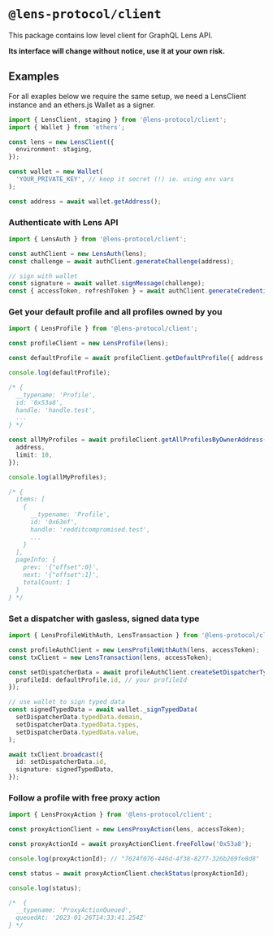 # `@lens-protocol/client`

This package contains low level client for GraphQL Lens API.

**Its interface will change without notice, use it at your own risk.**

## Examples

For all exaples below we require the same setup, we need a LensClient instance and an ethers.js Wallet as a signer.

```ts
import { LensClient, staging } from '@lens-protocol/client';
import { Wallet } from 'ethers';

const lens = new LensClient({
  environment: staging,
});

const wallet = new Wallet(
  'YOUR_PRIVATE_KEY', // keep it secret (!) ie. using env vars
);

const address = await wallet.getAddress();
```

### Authenticate with Lens API

```ts
import { LensAuth } from '@lens-protocol/client';

const authClient = new LensAuth(lens);
const challenge = await authClient.generateChallenge(address);

// sign with wallet
const signature = await wallet.signMessage(challenge);
const { accessToken, refreshToken } = await authClient.generateCredentials(address, signature);
```

### Get your default profile and all profiles owned by you

```ts
import { LensProfile } from '@lens-protocol/client';

const profileClient = new LensProfile(lens);

const defaultProfile = await profileClient.getDefaultProfile({ address });

console.log(defaultProfile);

/* {
  __typename: 'Profile',
  id: '0x53a8',
  handle: 'handle.test',
  ...
} */

const allMyProfiles = await profileClient.getAllProfilesByOwnerAddress({
  address,
  limit: 10,
});

console.log(allMyProfiles);

/* {
  items: [
    {
      __typename: 'Profile',
      id: '0x63ef',
      handle: 'redditcompromised.test',
      ...
    }
  ],
  pageInfo: {
    prev: '{"offset":0}',
    next: '{"offset":1}',
    totalCount: 1
  }
} */
```

### Set a dispatcher with gasless, signed data type

```ts
import { LensProfileWithAuth, LensTransaction } from '@lens-protocol/client';

const profileAuthClient = new LensProfileWithAuth(lens, accessToken);
const txClient = new LensTransaction(lens, accessToken);

const setDispatcherData = await profileAuthClient.createSetDispatcherTypedData({
  profileId: defaultProfile.id, // your profileId
});

// use wallet to sign typed data
const signedTypedData = await wallet._signTypedData(
  setDispatcherData.typedData.domain,
  setDispatcherData.typedData.types,
  setDispatcherData.typedData.value,
);

await txClient.broadcast({
  id: setDispatcherData.id,
  signature: signedTypedData,
});
```

### Follow a profile with free proxy action

```ts
import { LensProxyAction } from '@lens-protocol/client';

const proxyActionClient = new LensProxyAction(lens, accessToken);

const proxyActionId = await proxyActionClient.freeFollow('0x53a8');

console.log(proxyActionId); // "7624f076-446d-4f38-8277-326b269fe8d8"

const status = await proxyActionClient.checkStatus(proxyActionId);

console.log(status);

/*  {
  __typename: 'ProxyActionQueued',
  queuedAt: '2023-01-26T14:33:41.254Z'
} */
```
